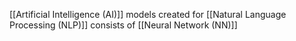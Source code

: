 [[Artificial Intelligence (AI)]] models created for [[Natural Language Processing (NLP)]] consists of [[Neural Network (NN)]]